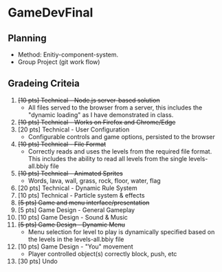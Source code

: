 # GameDevFinal

## Planning
 - Method: Enitiy-component-system.
 - Group Project (git work flow)

## Gradeing Criteia
1. ~~[10 pts] Technical - Node.js server-based solution~~
    * All files served to the browser from a server, this includes the "dynamic loading" as I have demonstrated in class.
2. ~~[10 pts] Technical - Works on Firefox and Chrome/Edge~~
3. [20 pts] Technical - User Configuration
    * Configurable controls and game options, persisted to the browser
4. ~~[10 pts] Technical - File Format~~
    * Correctly reads and uses the levels from the required file format. This includes the ability to read all levels from the single levels-all.bbiy file
5. ~~[10 pts] Technical - Animated Sprites~~
    * Words, lava, wall, grass, rock, floor, water, flag
6. [20 pts] Technical - Dynamic Rule System
7. [10 pts] Technical - Particle system & effects
8. ~~[5 pts] Game and menu interface/presentation~~
9. [5 pts] Game Design - General Gameplay
10. [10 pts] Game Design - Sound & Music
11. ~~[5 pts] Game Design - Dynamic Menu~~
    * Menu selection for level to play is dynamically specified based on the levels in the levels-all.bbiy file
12. [10 pts] Game Design - "You" movement
    * Player controlled object(s) correctly block, push, etc
13. [30 pts] Undo